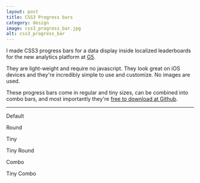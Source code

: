 ```yaml
---
layout: post
title: CSS3 Progress bars
category: design
image: css3_progress_bar.jpg
alt: css3_progress_bar
---
```


I made CSS3 progress bars for a data display inside localized leaderboards for the new analytics platform at <a href="http://g5platform.com">G5</a>.

They are light-weight and require no javascript. They look great on iOS devices and they're incredibly simple to use and customize. No images are used.

These progress bars come in regular and tiny sizes, can be combined into combo bars, and most importantly they're <a href="https://github.com/jsullivan/CSS3-Progress-bars">free to download at Github</a>.

<hr>
<p>
  Default
  <div class="bar_container">
    <div class="bar_mortice">
      <div class="progress" style="width: 40%;"></div>
    </div>
  </div>
</p>
<p>
  Round
  <div class="bar_container rounded_bar_container">
    <div class="bar_mortice rounded">
      <div class="progress rounded" style="width: 80%;"></div>
    </div>
  </div>
</p>
<p>
  <div class="bar_container rounded_bar_container green_container">
    <div class="bar_mortice rounded green_mortice">
      <div class="progress rounded green" style="width: 50%;"></div>
    </div>
  </div>
</p>
<p>
  <div class="bar_container rounded_bar_container orange_container">
    <div class="bar_mortice rounded orange_mortice">
      <div class="progress rounded orange" style="width: 75%;"></div>
    </div>
  </div>
</p>
<p>
  <div class="bar_container rounded_bar_container pink_container">
    <div class="bar_mortice rounded pink_mortice">
      <div class="progress rounded pink" style="width: 35%;"></div>
    </div>
  </div>
</p>
<p>
  <div class="bar_container rounded_bar_container purple_container">
    <div class="bar_mortice rounded purple_mortice">
      <div class="progress rounded purple" style="width: 59%;"></div>
    </div>
  </div>
</p>
<p>
  <div class="bar_container rounded_bar_container blue_container">
    <div class="bar_mortice rounded blue_mortice">
      <div class="progress rounded blue" style="width: 40%;"></div>
    </div>
  </div>
</p>
<p>
  Tiny
  <div class="bar_container container_tiny">
    <div class="bar_mortice mortice_tiny">
      <div class="progress progress_tiny" style="width: 66%;"></div>
    </div>
  </div>
</p>
<p>
  Tiny Round
  <div class="bar_container rounded_bar_container_tiny container_tiny">
    <div class="bar_mortice rounded_tiny mortice_tiny">
      <div class="progress rounded_tiny progress_tiny" style="width: 33%;"></div>
    </div>
  </div>
</p>
<p>
  <div class="bar_container rounded_bar_container_tiny container_tiny green_container">
    <div class="bar_mortice rounded_tiny mortice_tiny green_mortice">
      <div class="progress rounded_tiny progress_tiny green" style="width: 45%;"></div>
    </div>
  </div>
</p>
<p>
  <div class="bar_container rounded_bar_container_tiny container_tiny orange_container">
    <div class="bar_mortice rounded_tiny mortice_tiny orange_mortice">
      <div class="progress rounded_tiny progress_tiny orange" style="width: 80%;"></div>
    </div>
  </div>
</p>
<p>
  <div class="bar_container rounded_bar_container_tiny container_tiny pink_container">
    <div class="bar_mortice rounded_tiny mortice_tiny pink_mortice">
      <div class="progress rounded_tiny progress_tiny pink" style="width: 66%;"></div>
    </div>
  </div>
</p>
<p>
  <div class="bar_container rounded_bar_container_tiny container_tiny purple_container">
    <div class="bar_mortice rounded_tiny mortice_tiny purple_mortice">
      <div class="progress rounded_tiny progress_tiny purple" style="width: 37%;"></div>
    </div>
  </div>
</p>
<p>
  <div class="bar_container rounded_bar_container_tiny container_tiny blue_container">
    <div class="bar_mortice rounded_tiny mortice_tiny blue_mortice">
      <div class="progress rounded_tiny progress_tiny blue" style="width: 70%;"></div>
    </div>
  </div>
</p>
<p>
  Combo
  <div class="bar_container">
    <div class="bar_mortice">
      <div class="progress green" style="width: 40%;"></div>
      <div class="progress orange" style="width: 10%;"></div>
      <div class="progress pink" style="width: 25%;"></div>
      <div class="progress blue" style="width: 15%;"></div>
    </div>
  </div>
</p>
<p>
  Tiny Combo
  <div class="bar_container container_tiny">
    <div class="bar_mortice mortice_tiny">
      <div class="progress progress_tiny green" style="width: 30%;"></div>
      <div class="progress progress_tiny orange" style="width: 20%;"></div>
      <div class="progress progress_tiny pink" style="width: 20%;"></div>
      <div class="progress progress_tiny blue" style="width: 15%;"></div>
    </div>
  </div>
</p>
